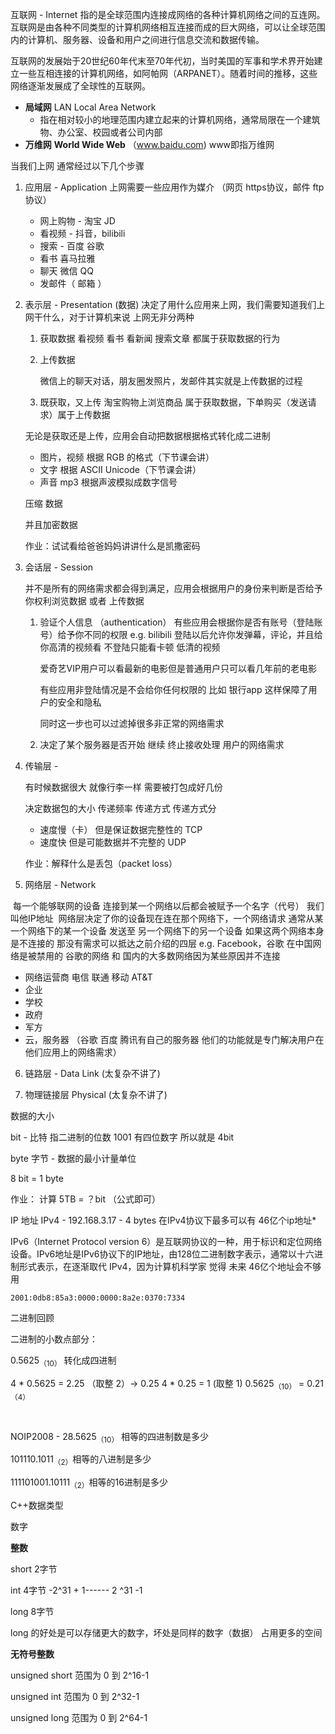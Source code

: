 

互联网 - Internet 指的是全球范围内连接成网络的各种计算机网络之间的互连网。互联网是由各种不同类型的计算机网络相互连接而成的巨大网络，可以让全球范围内的计算机、服务器、设备和用户之间进行信息交流和数据传输。

互联网的发展始于20世纪60年代末至70年代初，当时美国的军事和学术界开始建立一些互相连接的计算机网络，如阿帕网（ARPANET）。随着时间的推移，这些网络逐渐发展成了全球性的互联网。

- **局域网** LAN Local Area Network
  - 指在相对较小的地理范围内建立起来的计算机网络，通常局限在一个建筑物、办公室、校园或者公司内部
- **万维网** **World Wide Web** （www.baidu.com) www即指万维网

当我们上网 通常经过以下几个步骤

1. 应用层 - Application
   上网需要一些应用作为媒介 （网页 https协议，邮件 ftp协议）
   	- 网上购物 - 淘宝 JD
   	- 看视频 - 抖音，bilibili
   	- 搜索 - 百度 谷歌
   	- 看书 喜马拉雅
   	- 聊天 微信 QQ
   	- 发邮件（ 邮箱 ）

2. 表示层 - Presentation (数据) 
   决定了用什么应用来上网，我们需要知道我们上网干什么，对于计算机来说 上网无非分两种

   1. 获取数据
      看视频 看书 看新闻 搜索文章 都属于获取数据的行为

   2. 上传数据

      微信上的聊天对话，朋友圈发照片，发邮件其实就是上传数据的过程

   3. 既获取，又上传
      淘宝购物上浏览商品 属于获取数据，下单购买（发送请求）属于上传数据

   无论是获取还是上传，应用会自动把数据根据格式转化成二进制

   - 图片，视频 根据 RGB 的格式（下节课会讲）
   - 文字 根据 ASCII Unicode（下节课会讲）
   - 声音 mp3 根据声波模拟成数字信号

   压缩 数据

   并且加密数据 

   作业：试试看给爸爸妈妈讲讲什么是凯撒密码

3. 会话层 - Session

   并不是所有的网络需求都会得到满足，应用会根据用户的身份来判断是否给予你权利浏览数据 或者 上传数据

   1. 验证个人信息 （authentication）
      有些应用会根据你是否有账号（登陆账号）给予你不同的权限
      e.g. bilibili 登陆以后允许你发弹幕，评论，并且给你高清的视频看
      不登陆只能看卡顿 低清的视频

      爱奇艺VIP用户可以看最新的电影但是普通用户只可以看几年前的老电影

      有些应用非登陆情况是不会给你任何权限的 比如 银行app 这样保障了用户的安全和隐私

      同时这一步也可以过滤掉很多非正常的网络需求

   2. 决定了某个服务器是否开始 继续 终止接收处理 用户的网络需求

4. 传输层 - 

   有时候数据很大 就像行李一样 需要被打包成好几份 

   决定数据包的大小 传递频率 传递方式
   传递方式分 

   - 速度慢（卡） 但是保证数据完整性的 TCP
   - 速度快 但是可能数据并不完整的         UDP

   作业：解释什么是丢包（packet loss）

5. 网络层 - Network 

​		每一个能够联网的设备 连接到某一个网络以后都会被赋予一个名字（代号） 我们叫他IP地址
​		网络层决定了你的设备现在连在那个网络下，一个网络请求 通常从某一个网络下的某一个设备 发送至 另一个网络下的另一个设备
​		如果这两个网络本身是不连接的 那没有需求可以抵达之前介绍的四层 e.g. Facebook，谷歌 在中国网络是被禁用的 谷歌的网络 和 国内的大多数网络因为某些原因并不连接

- 网络运营商 电信 联通 移动 AT&T
- 企业 
- 学校 
- 政府
- 军方
- 云，服务器 （谷歌 百度 腾讯有自己的服务器 他们的功能就是专门解决用户在他们应用上的网络需求）

6. 链路层 - Data Link (太复杂不讲了)

7. 物理链接层 Physical (太复杂不讲了)



数据的大小

bit - 比特 指二进制的位数 1001 有四位数字 所以就是 4bit

byte 字节 - 数据的最小计量单位

8 bit = 1 byte

作业： 计算 5TB = ？bit （公式即可）

IP 地址 
IPv4 - 192.168.3.17 - 4 bytes 在IPv4协议下最多可以有 46亿个ip地址*

IPv6（Internet Protocol version 6）是互联网协议的一种，用于标识和定位网络设备。IPv6地址是IPv6协议下的IP地址，由128位二进制数字表示，通常以十六进制形式表示，在逐渐取代 IPv4，因为计算机科学家 觉得 未来 46亿个地址会不够用

```
2001:0db8:85a3:0000:0000:8a2e:0370:7334
```

二进制回顾

二进制的小数点部分：

0.5625<sub>（10）</sub> 转化成四进制

4 * 0.5625 = 2.25 （取整 2）-> 0.25
4 * 0.25  = 1 (取整 1)
0.5625<sub>（10）</sub> = 0.21<sub>（4）</sub> 

​      

NOIP2008 - 28.5625<sub>（10）</sub> 相等的四进制数是多少

101110.1011<sub>（2）</sub>相等的八进制是多少

111101001.10111<sub>（2）</sub>相等的16进制是多少



C++数据类型

数字 

**整数** 

short 2字节  

int 4字节 -2^31 + 1------ 2 ^31 -1

long 8字节

long 的好处是可以存储更大的数字，坏处是同样的数字（数据） 占用更多的空间

**无符号整数**

unsigned short 范围为 0 到 2^16-1

unsigned int 范围为 0 到 2^32-1

unsigned long  范围为 0 到 2^64-1



























